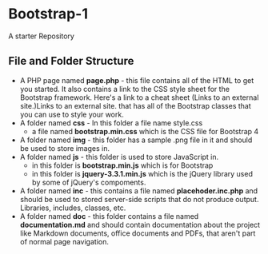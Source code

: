 # Bootstrap-1 

A starter Repository

## File and Folder Structure

- A PHP page named **page.php** - this file contains all of the HTML to get you started. It also contains a link to the CSS style sheet for the Bootstrap framework. Here's a link to a cheat sheet (Links to an external site.)Links to an external site. that has all of the Bootstrap classes that you can use to style your work.
- A folder named **css** - In this folder a file name style.css
  - a file named **bootstrap.min.css** which is the CSS file for Bootstrap 4
- A folder named **img** - this folder has a sample .png file in it and should be used to store images in.
- A folder named **js** - this folder is used to store JavaScript in.
  - in this folder is **bootstrap.min.js** which is for Bootstrap
  - in this folder is **jquery-3.3.1.min.js** which is the jQuery library used by some of jQuery's compoments.
- A folder named **inc** - this contains a file named **placehoder.inc.php** and should be used to stored server-side scripts that do not produce output. Libraries, includes, classes, etc.
- A folder named **doc** - this folder contains a file named **documentation.md** and should contain documentation about the project like Markdown documents, office documents and PDFs, that aren't part of normal page navigation.